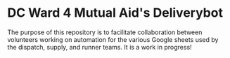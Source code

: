 # DC Ward 4 Mutual Aid's Deliverybot

The purpose of this repository is to facilitate collaboration between
volunteers working on automation for the various Google sheets used by
the dispatch, supply, and runner teams. It is a work in progress!
